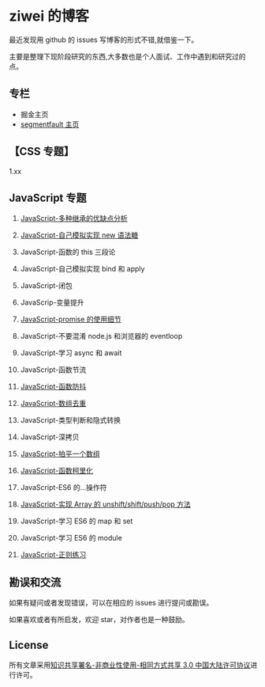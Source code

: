 # ziwei 的博客

最近发现用 github 的 issues 写博客的形式不错,就借鉴一下。

主要是整理下现阶段研究的东西,大多数也是个人面试、工作中遇到和研究过的点。

## 专栏

* 掘金主页
* [segmentfault 主页](https://segmentfault.com/u/ziwei3749)

## 【CSS 专题】

1.xx

## JavaScript 专题

1.  [JavaScript-多种继承的优缺点分析](https://github.com/ziwei3749/blog/issues/9)

2.  [JavaScript-自己模拟实现 new 语法糖](https://github.com/ziwei3749/blog/issues/1)

3.  JavaScript-函数的 this 三段论

4.  JavaScript-自己模拟实现 bind 和 apply

5.  JavaScript-闭包

6.  JavaScrip-变量提升

7.  [JavaScript-promise 的使用细节](https://github.com/ziwei3749/blog/issues/2)

8.  JavaScript-不要混淆 node.js 和浏览器的 eventloop

9.  JavaScript-学习 async 和 await

10. JavaScript-函数节流

11. [JavaScript-函数防抖](https://github.com/ziwei3749/blog/issues/4)

12. [JavaScript-数组去重](https://github.com/ziwei3749/blog/issues/7)

13. JavaScript-类型判断和隐式转换

14. JavaScript-深拷贝

15. [JavaScript-拍平一个数组](https://github.com/ziwei3749/blog/issues/5)

16. [JavaScript-函数柯里化](https://github.com/ziwei3749/blog/issues/3)

17. JavaScript-ES6 的...操作符

18. [JavaScript-实现 Array 的 unshift/shift/push/pop 方法](https://github.com/ziwei3749/blog/issues/8)

19. JavaScript-学习 ES6 的 map 和 set

20. JavaScript-学习 ES6 的 module

21. [JavaScript-正则练习](https://github.com/ziwei3749/blog/issues/6)

## 勘误和交流

如果有疑问或者发现错误，可以在相应的 issues 进行提问或勘误。

如果喜欢或者有所启发，欢迎 star，对作者也是一种鼓励。

## License

所有文章采用[知识共享署名-非商业性使用-相同方式共享 3.0 中国大陆许可协议](https://creativecommons.org/licenses/by-nc-sa/3.0/cn/)进行许可。
